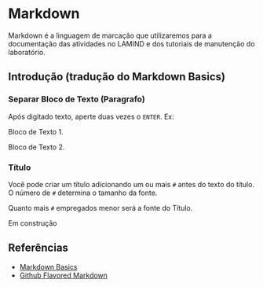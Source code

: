 # Markdown

Markdown é a linguagem de marcação que utilizaremos para a documentação das atividades
no LAMIND e dos tutoriais de manutenção do laboratório.

## Introdução (tradução do Markdown Basics)

### Separar Bloco de Texto (Paragrafo)
Após digitado texto, aperte duas vezes o `ENTER`.
Ex: 

Bloco de Texto 1.

Bloco de Texto 2.

### Título
Você pode criar um título adicionando um ou mais ` # ` antes do texto do título. O número de `#` determina o tamanho da fonte. 

Quanto mais `#` empregados menor será a fonte do Título.

Em construção

## Referências

  - [Markdown Basics](https://help.github.com/articles/markdown-basics/)
  - [Github Flavored Markdown](https://help.github.com/articles/github-flavored-markdown/)
